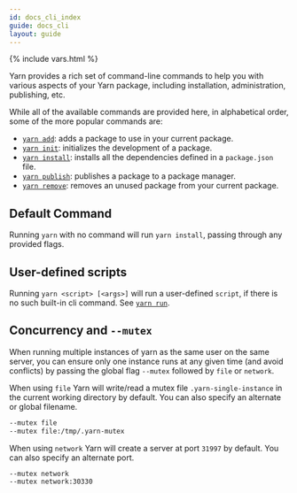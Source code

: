 ```yaml
---
id: docs_cli_index
guide: docs_cli
layout: guide
---
```


{% include vars.html %}

Yarn provides a rich set of command-line commands to help you with various aspects of your Yarn package, including installation, administration, publishing, etc.

While all of the available commands are provided here, in alphabetical order, some of the more popular commands are:

- [`yarn add`]({{url_base}}/docs/cli/add): adds a package to use in your current package.
- [`yarn init`]({{url_base}}/docs/cli/init): initializes the development of a package.
- [`yarn install`]({{url_base}}/docs/cli/install): installs all the dependencies defined in a `package.json` file.
- [`yarn publish`]({{url_base}}/docs/cli/publish): publishes a package to a package manager.
- [`yarn remove`]({{url_base}}/docs/cli/remove): removes an unused package from your current package.

## Default Command <a class="toc" id="toc-default-command" href="#toc-default-command"></a>

Running `yarn` with no command will run `yarn install`, passing through any provided flags.

## User-defined scripts <a class="toc" id="toc-user-defined-scripts" href="#toc-user-defined-scripts"></a>

Running `yarn <script> [<args>]` will run a user-defined `script`, if there is no such built-in cli command. See [`yarn run`]({{url_base}}/docs/cli/run).

## Concurrency and `--mutex` <a class="toc" id="toc-concurrency-and-mutex" href="#toc-concurrency-and-mutex"></a>
When running multiple instances of yarn as the same user on the same server,
you can ensure only one instance runs at any given time (and avoid conflicts)
by passing the global flag `--mutex` followed by `file` or `network`. 

When using `file` Yarn will write/read a mutex file `.yarn-single-instance` in
the current working directory by default. You can also specify an alternate or
global filename.

```sh
--mutex file
--mutex file:/tmp/.yarn-mutex
```

When using `network` Yarn will create a server at port `31997` by default. You
can also specify an alternate port.

```sh
--mutex network
--mutex network:30330
```
